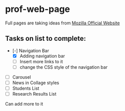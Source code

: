 # prof-web-page

Full pages are taking ideas from [Mozilla Official Website](https://www.mozilla.org/en-US/)
## Tasks on list to complete:
- [-] Navigation Bar
  -[x] Adding navigation bar
  -[ ] Insert more links to it
  -[ ] change the CSS style of the navigation bar
- [ ] Carousel
- [ ] News in Collage styles
- [ ] Students List
- [ ] Research Results List

Can add more to it
